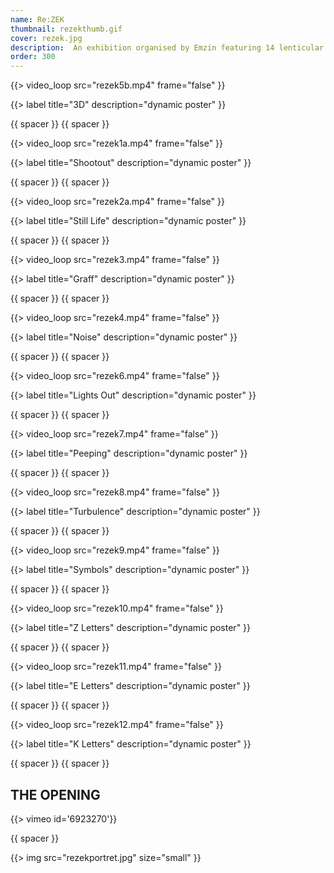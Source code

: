 ```yaml
---
name: Re:ZEK
thumbnail: rezekthumb.gif
cover: rezek.jpg
description:  An exhibition organised by Emzin featuring 14 lenticular posters — <i>Avla Gallery, NLB Bank, Ljubljana / 2009</i>
order: 300
---
```




{{> video_loop src="rezek5b.mp4" frame="false" }}

{{> label title="3D" description="dynamic poster" }}

{{ spacer }} {{ spacer }}

{{> video_loop src="rezek1a.mp4" frame="false" }}

{{> label title="Shootout" description="dynamic poster" }}

{{ spacer }} {{ spacer }}

{{> video_loop src="rezek2a.mp4" frame="false" }}

{{> label title="Still Life" description="dynamic poster" }}

{{ spacer }} {{ spacer }}

{{> video_loop src="rezek3.mp4" frame="false" }}

{{> label title="Graff" description="dynamic poster" }}

{{ spacer }} {{ spacer }}

{{> video_loop src="rezek4.mp4" frame="false" }}

{{> label title="Noise" description="dynamic poster" }}

{{ spacer }} {{ spacer }}

{{> video_loop src="rezek6.mp4" frame="false" }}

{{> label title="Lights Out" description="dynamic poster" }}

{{ spacer }} {{ spacer }}

{{> video_loop src="rezek7.mp4" frame="false" }}

{{> label title="Peeping" description="dynamic poster" }}

{{ spacer }} {{ spacer }}

{{> video_loop src="rezek8.mp4" frame="false" }}

{{> label title="Turbulence" description="dynamic poster" }}

{{ spacer }} {{ spacer }}

{{> video_loop src="rezek9.mp4" frame="false" }}

{{> label title="Symbols" description="dynamic poster" }}

{{ spacer }} {{ spacer }}

{{> video_loop src="rezek10.mp4" frame="false" }}

{{> label title="Z Letters" description="dynamic poster" }}

{{ spacer }} {{ spacer }}

{{> video_loop src="rezek11.mp4" frame="false" }}

{{> label title="E Letters" description="dynamic poster" }}

{{ spacer }} {{ spacer }}

{{> video_loop src="rezek12.mp4" frame="false" }}

{{> label title="K Letters" description="dynamic poster" }}

<!--
{{# embed }}<video class="embed-video" id="embed-video" poster="https://thumbs.gfycat.com/DefensivePlainAmazonparrot-poster.jpg" autoplay="" muted="" loop=""><source id="webmSource" src="https://zippy.gfycat.com/DefensivePlainAmazonparrot.webm" type="video/webm"><source id="mp4Source" src="https://fat.gfycat.com/DefensivePlainAmazonparrot.mp4" type="video/mp4"><img title="Sorry, your browser doesn't support HTML5 video." src="https://thumbs.gfycat.com/DefensivePlainAmazonparrot-poster.jpg"></video>{{/ embed }}

{{# embed }}<video class="embed-video" id="embed-video" poster="https://thumbs.gfycat.com/ClearObviousAsiantrumpetfish-poster.jpg" autoplay="" muted="" loop=""><source id="webmSource" src="https://zippy.gfycat.com/ClearObviousAsiantrumpetfish.webm" type="video/webm"><source id="mp4Source" src="https://fat.gfycat.com/ClearObviousAsiantrumpetfish.mp4" type="video/mp4"><img title="Sorry, your browser doesn't support HTML5 video." src="https://thumbs.gfycat.com/ClearObviousAsiantrumpetfish-poster.jpg"></video>{{/ embed }}

{{# embed }}<video class="embed-video" id="embed-video" poster="https://thumbs.gfycat.com/EnchantingEmptyBushbaby-poster.jpg" autoplay="" muted="" loop=""><source id="webmSource" src="https://zippy.gfycat.com/EnchantingEmptyBushbaby.webm" type="video/webm"><source id="mp4Source" src="https://fat.gfycat.com/EnchantingEmptyBushbaby.mp4" type="video/mp4"><img title="Sorry, your browser doesn't support HTML5 video." src="https://thumbs.gfycat.com/EnchantingEmptyBushbaby-poster.jpg"></video>{{/ embed }}

{{# embed }}<video class="embed-video" id="embed-video" poster="https://thumbs.gfycat.com/OldCrispGodwit-poster.jpg" autoplay="" muted="" loop=""><source id="webmSource" src="https://zippy.gfycat.com/OldCrispGodwit.webm" type="video/webm"><source id="mp4Source" src="https://fat.gfycat.com/OldCrispGodwit.mp4" type="video/mp4"><img title="Sorry, your browser doesn't support HTML5 video." src="https://thumbs.gfycat.com/OldCrispGodwit-poster.jpg"></video>{{/ embed }}

{{# embed }}<video class="embed-video" id="embed-video" poster="https://thumbs.gfycat.com/HospitableWaryAnchovy-poster.jpg" autoplay="" muted="" loop=""><source id="webmSource" src="https://zippy.gfycat.com/HospitableWaryAnchovy.webm" type="video/webm"><source id="mp4Source" src="https://fat.gfycat.com/HospitableWaryAnchovy.mp4" type="video/mp4"><img title="Sorry, your browser doesn't support HTML5 video." src="https://thumbs.gfycat.com/HospitableWaryAnchovy-poster.jpg"></video>{{/ embed }}

{{# embed }}<video class="embed-video" id="embed-video" poster="https://thumbs.gfycat.com/InformalPassionateGerenuk-poster.jpg" autoplay="" muted="" loop=""><source id="webmSource" src="https://zippy.gfycat.com/InformalPassionateGerenuk.webm" type="video/webm"><source id="mp4Source" src="https://fat.gfycat.com/InformalPassionateGerenuk.mp4" type="video/mp4"><img title="Sorry, your browser doesn't support HTML5 video." src="https://thumbs.gfycat.com/InformalPassionateGerenuk-poster.jpg"></video>{{/ embed }}

{{# embed }}<video class="embed-video" id="embed-video" poster="https://thumbs.gfycat.com/CommonDismalAnophelesmosquito-poster.jpg" autoplay="" muted="" loop=""><source id="webmSource" src="https://zippy.gfycat.com/CommonDismalAnophelesmosquito.webm" type="video/webm"><source id="mp4Source" src="https://fat.gfycat.com/CommonDismalAnophelesmosquito.mp4" type="video/mp4"><img title="Sorry, your browser doesn't support HTML5 video." src="https://thumbs.gfycat.com/CommonDismalAnophelesmosquito-poster.jpg"></video>{{/ embed }}

{{# embed }}<video class="embed-video" id="embed-video" poster="https://thumbs.gfycat.com/HatefulHeartfeltAmericanblackvulture-poster.jpg" autoplay="" muted="" loop=""><source id="webmSource" src="https://zippy.gfycat.com/HatefulHeartfeltAmericanblackvulture.webm" type="video/webm"><source id="mp4Source" src="https://fat.gfycat.com/HatefulHeartfeltAmericanblackvulture.mp4" type="video/mp4"><img title="Sorry, your browser doesn't support HTML5 video." src="https://thumbs.gfycat.com/HatefulHeartfeltAmericanblackvulture-poster.jpg"></video>{{/ embed }}

{{# embed }}<video class="embed-video" id="embed-video" poster="https://thumbs.gfycat.com/SlimFrailAndeancat-poster.jpg" autoplay="" muted="" loop=""><source id="webmSource" src="https://zippy.gfycat.com/SlimFrailAndeancat.webm" type="video/webm"><source id="mp4Source" src="https://fat.gfycat.com/SlimFrailAndeancat.mp4" type="video/mp4"><img title="Sorry, your browser doesn't support HTML5 video." src="https://thumbs.gfycat.com/SlimFrailAndeancat-poster.jpg"></video>{{/ embed }}

-->

{{ spacer }} {{ spacer }}

## THE OPENING

{{> vimeo id='6923270'}}

{{ spacer }}

{{> img src="rezekportret.jpg" size="small" }}